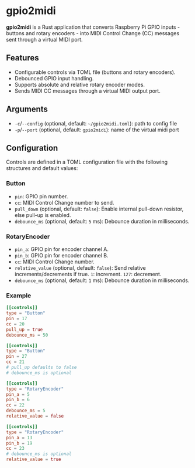# gpio2midi

**gpio2midi** is a Rust application that converts Raspberry Pi GPIO inputs - buttons and rotary encoders - into MIDI Control Change (CC) messages sent through a virtual MIDI port.


## Features

- Configurable controls via TOML file (buttons and rotary encoders).
- Debounced GPIO input handling.
- Supports absolute and relative rotary encoder modes.
- Sends MIDI CC messages through a virtual MIDI output port.


## Arguments
- `-c`/`--config` (optional, default: `~/gpio2midi.toml`): path to config file
- `-p`/`--port` (optional, default: `gpio2midi`): name of the virtual midi port 


## Configuration

Controls are defined in a TOML configuration file with the following structures and default values:

### Button

- `pin`: GPIO pin number.
- `cc`: MIDI Control Change number to send.
- `pull_down` (optional, default: `false`): Enable internal pull-down resistor, else pull-up is enabled.
- `debounce_ms` (optional, default: `5` ms): Debounce duration in milliseconds.

### RotaryEncoder

- `pin_a`: GPIO pin for encoder channel A.
- `pin_b`: GPIO pin for encoder channel B.
- `cc`: MIDI Control Change number.
- `relative_value` (optional, default: `false`): Send relative increments/decrements if true. `1`: increment. `127`: decrement.
- `debounce_ms` (optional, default: `1` ms): Debounce duration in milliseconds.

### Example
```toml
[[controls]]
type = "Button"
pin = 17
cc = 20
pull_up = true
debounce_ms = 50

[[controls]]
type = "Button"
pin = 27
cc = 21
# pull_up defaults to false
# debounce_ms is optional

[[controls]]
type = "RotaryEncoder"
pin_a = 5
pin_b = 6
cc = 22
debounce_ms = 5
relative_value = false

[[controls]]
type = "RotaryEncoder"
pin_a = 13
pin_b = 19
cc = 23
# debounce_ms is optional
relative_value = true
```

